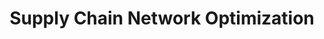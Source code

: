 ---
layout: sub-service
order: 4
title: "Supply Chain Network Optimization"
parent: "Operational Excellence"
description: "We design and refine your supply chain network to improve efficiency, reduce costs, and enhance responsiveness, building resilience to adapt to changing market conditions."
approach: "We conduct a comprehensive analysis of your existing supply chain network, identifying strengths and areas for improvement. Utilizing advanced modeling and simulation tools, we design optimized network structures that balance cost, service levels, and flexibility."
intro: "Transform your supply chain network with SLKone's expertise in optimization, enhancing efficiency and responsiveness while reducing costs."
focus_areas:
  - title: "Network Design and Optimization"
    content: "Optimize your supply chain network configuration to reduce costs and improve service levels."
  - title: "Supplier Management and Sourcing"
    content: "Develop strategies for supplier selection, evaluation, and relationship management to enhance supply chain performance."
  - title: "Logistics Optimization"
    content: "Optimize your transportation and distribution networks to reduce costs and improve delivery times."
  - title: "Inventory Network Optimization"
    content: "Optimize inventory placement across your network to balance cost and service objectives."
  - title: "Supply Chain Risk Management"
    content: "Develop strategies to identify, assess, and mitigate supply chain risks, improving overall resilience."
why_choose:
  - "Comprehensive Supply Chain Analysis"
  - "Advanced Modeling and Simulation"
  - "Customized Optimization Strategies"
  - "Resilience Building Expertise"
  - "Cost Efficiency Focus"
  - "Expert Team with Extensive Supply Chain Knowledge"
cta: "Looking to optimize your supply chain network? Contact SLKone today to discover how our Supply Chain Network Optimization services can enhance your operational performance and competitiveness."
icon: "fa-chart-network"
color: "blush"
image: "/assets/images/backgrounds/supply-chain-network-optimization.webp"
permalink: /services/operational-excellence/supply-chain-network-optimization
redirect: /services/operational-excellence/supply-chain-network-optimization
---